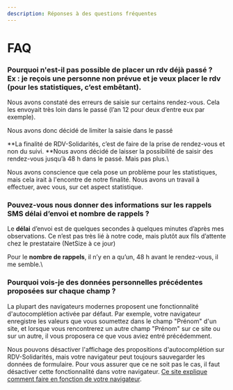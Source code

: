 ```yaml
---
description: Réponses à des questions fréquentes
---
```


# FAQ

### Pourquoi n'est-il pas possible de placer un rdv déjà passé ? Ex : je reçois une personne non prévue et je veux placer le rdv (pour les statistiques, c’est embêtant). 

Nous avons constaté des erreurs de saisie sur certains rendez-vous. Cela les envoyait très loin dans le passé (l’an 12 pour deux d’entre eux par exemple).

Nous avons donc décidé de limiter la saisie dans le passé

**La finalité de RDV-Solidarités, c’est de faire de la prise de rendez-vous et non du suivi. **Nous avons décidé de laisser la possibilité de saisir des rendez-vous jusqu’à 48 h dans le passé. Mais pas plus.\


Nous avons conscience que cela pose un problème pour les statistiques, mais cela irait à l'encontre de notre finalité. Nous avons un travail à effectuer, avec vous, sur cet aspect statistique.

### Pouvez-vous nous donner des informations sur les rappels SMS délai d’envoi et nombre de rappels ?

Le **délai** d’envoi est de quelques secondes à quelques minutes d’après mes observations. Ce n’est pas très lié à notre code, mais plutôt aux fils d’attente chez le prestataire (NetSize à ce jour)

Pour le **nombre de rappels**, il n’y en a qu’un, 48 h avant le rendez-vous, il me semble.\


### Pourquoi vois-je des données personnelles précédentes proposées sur chaque champ ?

La plupart des navigateurs modernes proposent une fonctionnalité d'autocomplétion activée par défaut. Par exemple, votre navigateur enregistre les valeurs que vous soumettez dans le champ "Prénom" d'un site, et lorsque vous rencontrerez un autre champ "Prénom" sur ce site ou sur un autre, il vous proposera ce que vous aviez entré précédemment.

Nous pouvons désactiver l'affichage des propositions d'autocomplétion sur RDV-Solidarités, mais votre navigateur peut toujours sauvegarder les données de formulaire. Pour vous assurer que ce ne soit pas le cas, il faut désactiver cette fonctionnalité dans votre navigateur. [Ce site explique comment faire en fonction de votre navigateur](https://fr.joecomp.com/why-should-you-disable-browser-autofill).&#x20;
